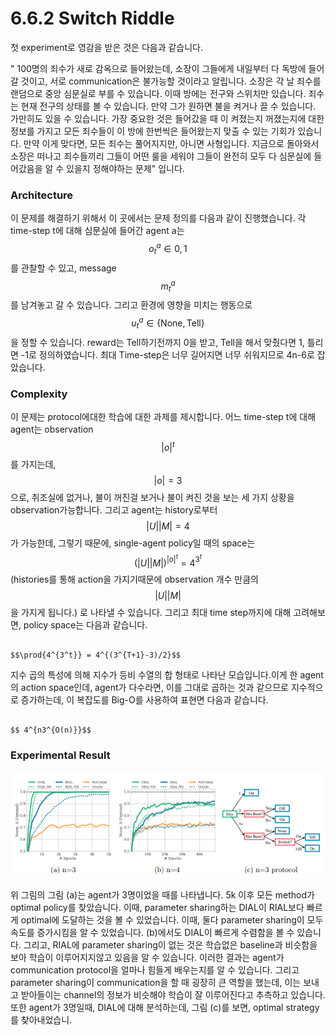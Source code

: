 # 6.6.2 Switch Riddle

첫 experiment로 영감을 받은 것은 다음과 같습니다.

" 100명의 죄수가 새로 감옥으로 들어왔는데, 소장이 그들에게 내일부터 다 독방에 들어갈 것이고, 서로 communication은 불가능할 것이라고 알립니다. 소장은 각 날 죄수를 랜덤으로 중앙 심문실로 부를 수 있습니다. 이때 방에는 전구와 스위치만 있습니다. 죄수는 현재 전구의 상태를 볼 수 있습니다. 만약 그가 원하면 불을 켜거나 끌 수 있습니다. 가만히도 있을 수 있습니다. 가장 중요한 것은 들어갔을 때 이 켜졌는지 꺼졌는지에 대한 정보를 가지고 모든 죄수들이 이 방에 한번씩은 들어왔는지 맞출 수 있는 기회가 있습니다. 만약 이게 맞다면, 모든 죄수는 풀어지지만, 아니면 사형입니다. 지금으로 돌아와서 소장은 떠나고 죄수들끼리 그들이 어떤 룰을 세워야 그들이 완전히 모두 다 심문실에 들어갔음을 알 수 있을지 정해야하는 문제" 입니다.

### Architecture

이 문제를 해결하기 위해서 이 곳에서는 문제 정의를 다음과 같이 진행했습니다. 각 time-step t에 대해 심문실에 들어간 agent a는 $$ o^a_t \in 0,1$$를 관찰할 수 있고, message $$m^a_t$$를 남겨놓고 갈 수 있습니다. 그리고 환경에 영향을 미치는 행동으로 $$u^a_t \in \{\mathrm{None},\mathrm{Tell}\} $$을 정할 수 있습니다. reward는 Tell하기전까지 0을 받고, Tell을 해서 맞췄다면 1, 틀리면 -1로 정의하였습니다. 최대 Time-step은 너무 길어지면 너무 쉬워지므로 4n-6로 잡았습니다.

### Complexity

 이 문제는 protocol에대한 학습에 대한 과제를 제시합니다. 어느 time-step t에 대해 agent는 observation$$|o|^t$$ 를 가지는데, $$|o|=3$$으로, 취조실에 없거나, 불이 꺼진걸 보거나 불이 켜진 것을 보는 세 가지 상황을 observation가능합니다. 그리고 agent는 history로부터 $$|U||M| = 4$$가 가능한데, 그렇기 때문에, single-agent policy일 때의 space는 $$(|U||M|)^{|o|^t} = 4^{3^t}$$\(histories를 통해 action을 가지기때문에 observation 개수 만큼의 $$ |U||M|$$을 가지게 됩니다.\) 로 나타낼 수 있습니다. 그리고 최대 time step까지에 대해 고려해보면, policy space는 다음과 같습니다.

                                                                            $$\prod{4^{3^t}} = 4^{(3^{T+1}-3)/2}$$

지수 곱의 특성에 의해 지수가 등비 수열의 합 형태로 나타난 모습입니다.이게 한 agent의 action space인데, agent가 다수라면, 이를 그대로 곱하는 것과 같으므로 지수적으로 증가하는데, 이 복잡도를 Big-O를 사용하여 표현면 다음과 같습니다.

                                                                                           $$ 4^{n3^{O(n)}}$$

### Experimental Result

![](../../../.gitbook/assets/marl_17.png)

위 그림의 그림 \(a\)는 agent가 3명이었을 때를 나타냅니다. 5k 이후 모든 method가 optimal policy를 찾았습니다. 이때, parameter sharing하는 DIAL이 RIAL보다 빠르게 optimal에 도달하는 것을 볼 수 있었습니다. 이때, 둘다 parameter sharing이 모두 속도를 증가시킴을 알 수 있었습니다. \(b\)에서도 DIAL이 빠르게 수렴함을 볼 수 있습니다. 그리고, RIAL에 parameter sharing이 없는 것은 학습없은 baseline과 비슷함을 보아 학습이 이루어지지않고 있음을 알 수 있습니다. 이러한 결과는 agent가 communication protocol을 얼마나 힘들게 배우는지를 알 수 있습니다. 그리고 parameter sharing이 communication을 할 때 굉장히 큰 역할을 했는데, 이는 보내고 받아들이는 channel의 정보가 비슷해야 학습이 잘 이루어진다고 추측하고 있습니다. 또한 agent가 3명일때, DIAL에 대해 분석하는데, 그림 \(c\)를 보면, optimal strategy를 찾아내었습니. 

